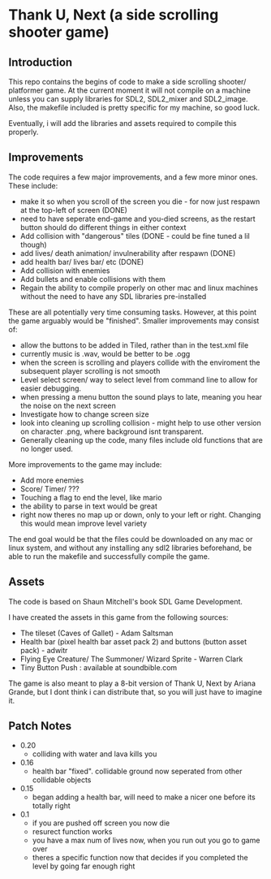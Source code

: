 # Thank U, Next (a side scrolling shooter game)

## Introduction
This repo contains the begins of code to make a side scrolling shooter/ platformer game. At the current moment it will not compile on a machine unless you can supply libraries for SDL2, SDL2_mixer and SDL2_image. Also, the makefile included is pretty specific for my machine, so good luck.

Eventually, i will add the libraries and assets required to compile this properly.

## Improvements 
The code requires a few major improvements, and a few more minor ones. These include:
* make it so when you scroll of the screen you die - for now just respawn at the top-left of screen (DONE)
* need to have seperate end-game and you-died screens, as the restart button should do different things in either context
* Add collision with "dangerous" tiles (DONE - could be fine tuned a lil though)
* add lives/ death animation/ invulnerability after respawn (DONE)
* add health bar/ lives bar/ etc (DONE)
* Add collision with enemies
* Add bullets and enable collisions with them
* Regain the ability to compile properly on other mac and linux machines without the need to have any SDL libraries pre-installed

These are all potentially very time consuming tasks. However, at this point the game arguably would be "finished". Smaller improvements may consist of:
* allow the buttons to be added in Tiled, rather than in the test.xml file
* currently music is .wav, would be better to be .ogg
* when the screen is scrolling and players collide with the enviroment the subsequent player scrolling is not smooth
* Level select screen/ way to select level from command line to allow for easier debugging.
* when pressing a menu button the sound plays to late, meaning you hear the noise on the next screen
* Investigate how to change screen size
* look into cleaning up scrolling collision - might help to use other version on character .png, where background isnt transparent.
* Generally cleaning up the code, many files include old functions that are no longer used.

More improvements to the game may include:
* Add more enemies
* Score/ Timer/ ???
* Touching a flag to end the level, like mario
* the ability to parse in text would be great
* right now theres no map up or down, only to your left or right. Changing this would mean improve level variety


The end goal would be that the files could be downloaded on any mac or linux system, and without any installing any sdl2 libraries beforehand, be able to run the makefile and successfully compile the game.

## Assets
The code is based on Shaun Mitchell's book SDL Game Development.

I have created the assets in this game from the following sources:
* The tileset (Caves of Gallet) - Adam Saltsman
* Health bar (pixel health bar asset pack 2) and buttons (button asset pack) - adwitr
* Flying Eye Creature/ The Summoner/ Wizard Sprite - Warren Clark
* Tiny Button Push : available at soundbible.com

The game is also meant to play a 8-bit version of Thank U, Next by Ariana Grande, but I dont think i can distribute that, so you will just have to imagine it.

## Patch Notes
* 0.20
    * colliding with water and lava kills you
* 0.16
    * health bar "fixed". collidable ground now seperated from other collidable objects
* 0.15
    * began adding a health bar, will need to make a nicer one before its totally right
* 0.1
    * if you are pushed off screen you now die
    * resurect function works
    * you have a max num of lives now, when you run out you go to game over
    * theres a specific function now that decides if you completed the level by going far enough right

